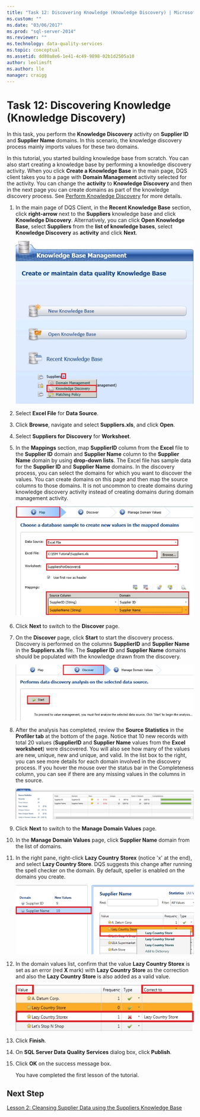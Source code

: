 ```yaml
---
title: "Task 12: Discovering Knowledge (Knowledge Discovery) | Microsoft Docs"
ms.custom: ""
ms.date: "03/06/2017"
ms.prod: "sql-server-2014"
ms.reviewer: ""
ms.technology: data-quality-services
ms.topic: conceptual
ms.assetid: dd80a8e6-1e41-4c49-9898-02b1d2505a10
author: leolimsft
ms.author: lle
manager: craigg
---
```

# Task 12: Discovering Knowledge (Knowledge Discovery)
  In this task, you perform the **Knowledge Discovery** activity on **Supplier ID** and **Supplier Name** domains. In this scenario, the knowledge discovery process mainly imports values for these two domains.  
  
 In this tutorial, you started building knowledge base from scratch. You can also start creating a knowledge base by performing a knowledge discovery activity. When you click **Create a Knowledge Base** in the main page, DQS client takes you to a page with **Domain Management** activity selected for the activity. You can change the **activity** to **Knowledge Discovery** and then in the next page you can create domains as part of the knowledge discovery process. See [Perform Knowledge Discovery](https://msdn.microsoft.com/library/hh510398.aspx) for more details.  
  
1.  In the main page of DQS Client, in the **Recent Knowledge Base** section, click **right-arrow** next to the **Suppliers** knowledge base and click **Knowledge Discovery**. Alternatively, you can click **Open Knowledge Base**, select **Suppliers** from the **list of knowledge bases**, select **Knowledge Discovery** as **activity** and click **Next**.  
  
     ![Knowledge Discovery Menu on Main Page](../../2014/tutorials/media/et-discoveringknowledge-01.jpg "Knowledge Discovery Menu on Main Page")  
  
2.  Select **Excel File** for **Data Source**.  
  
3.  Click **Browse**, navigate and select **Suppliers.xls**, and click **Open**.  
  
4.  Select **Suppliers for Discovery** for **Worksheet**.  
  
5.  In the **Mappings** section, map **SupplierID** column from the **Excel** file to the **Supplier ID** domain and **Supplier Name** column to the **Supplier Name** domain by using **drop-down lists**. The Excel file has sample data for the **Supplier ID** and **Supplier Name** domains. In the discovery process, you can select the domains for which you want to discover the values. You can create domains on this page and then map the source columns to those domains. It is not uncommon to create domains during knowledge discovery activity instead of creating domains during domain management activity.  
  
     ![Map Page of Discovery Process](../../2014/tutorials/media/et-discoveringknowledge-02.jpg "Map Page of Discovery Process")  
  
6.  Click **Next** to switch to the **Discover** page.  
  
7.  On the **Discover** page, click **Start** to start the discovery process. Discovery is performed on the columns **SupplierID** and **Supplier Name** in the **Suppliers.xls** file. The **Supplier ID** and **Supplier Name** domains should be populated with the knowledge drawn from the discovery.  
  
     ![Discover Page of Discovery Process](../../2014/tutorials/media/et-discoveringknowledge-03.jpg "Discover Page of Discovery Process")  
  
8.  After the analysis has completed, review the **Source Statistics** in the **Profiler tab** at the bottom of the page. Notice that 10 new records with total 20 values (**SupplierID** and **Supplier Name** values from the **Excel worksheet**) were discovered. You will also see how many of the values are new, unique, new and unique, and valid. In the list box to the right, you can see more details for each domain involved in the discovery process. If you hover the mouse over the status bar in the Completeness column, you can see if there are any missing values in the columns in the source.  
  
     ![Knowledge Discovery Results](../../2014/tutorials/media/et-discoveringknowledge-04.jpg "Knowledge Discovery Results")  
  
9. Click **Next** to switch to the **Manage Domain Values** page.  
  
10. In the **Manage Domain Values** page, click **Supplier Name** domain from the list of domains.  
  
11. In the right pane, right-click **Lazy Country Storex** (notice 'x' at the end), and select **Lazy Country Store**. DQS suggests this change after running the spell checker on the domain. By default, speller is enabled on the domains you create.  
  
     ![Correct Supplier Name - Lazy Country Store](../../2014/tutorials/media/et-discoveringknowledge-05.jpg "Correct Supplier Name - Lazy Country Store")  
  
12. In the domain values list, confirm that the value **Lazy Country Storex** is set as an error (red **X** mark) with **Lazy Country Store** as the correction and also the **Lazy Country Store** is also added as a valid value.  
  
     ![Domain Value and Correct To Value](../../2014/tutorials/media/et-discoveringknowledge-06.jpg "Domain Value and Correct To Value")  
  
13. Click **Finish**.  
  
14. On **SQL Server Data Quality Services** dialog box, click **Publish**.  
  
15. Click **OK** on the success message box.  
  
     You have completed the first lesson of the tutorial.  
  
## Next Step  
 [Lesson 2: Cleansing Supplier Data using the Suppliers Knowledge Base](../../2014/tutorials/lesson-2-cleansing-supplier-data-using-the-suppliers-knowledge-base.md)  
  
  
